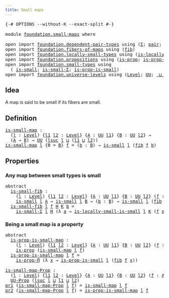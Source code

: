```yaml
---
title: Small maps
---
```


<pre class="Agda"><a id="36" class="Symbol">{-#</a> <a id="40" class="Keyword">OPTIONS</a> <a id="48" class="Pragma">--without-K</a> <a id="60" class="Pragma">--exact-split</a> <a id="74" class="Symbol">#-}</a>

<a id="79" class="Keyword">module</a> <a id="86" href="foundation.small-maps.html" class="Module">foundation.small-maps</a> <a id="108" class="Keyword">where</a>

<a id="115" class="Keyword">open</a> <a id="120" class="Keyword">import</a> <a id="127" href="foundation.dependent-pair-types.html" class="Module">foundation.dependent-pair-types</a> <a id="159" class="Keyword">using</a> <a id="165" class="Symbol">(</a><a id="166" href="foundation-core.dependent-pair-types.html#515" class="Record">Σ</a><a id="167" class="Symbol">;</a> <a id="169" href="foundation-core.dependent-pair-types.html#588" class="InductiveConstructor">pair</a><a id="173" class="Symbol">;</a> <a id="175" href="foundation-core.dependent-pair-types.html#605" class="Field">pr1</a><a id="178" class="Symbol">;</a> <a id="180" href="foundation-core.dependent-pair-types.html#617" class="Field">pr2</a><a id="183" class="Symbol">)</a>
<a id="185" class="Keyword">open</a> <a id="190" class="Keyword">import</a> <a id="197" href="foundation.fibers-of-maps.html" class="Module">foundation.fibers-of-maps</a> <a id="223" class="Keyword">using</a> <a id="229" class="Symbol">(</a><a id="230" href="foundation-core.fibers-of-maps.html#942" class="Function">fib</a><a id="233" class="Symbol">)</a>
<a id="235" class="Keyword">open</a> <a id="240" class="Keyword">import</a> <a id="247" href="foundation.locally-small-types.html" class="Module">foundation.locally-small-types</a> <a id="278" class="Keyword">using</a> <a id="284" class="Symbol">(</a><a id="285" href="foundation.locally-small-types.html#1068" class="Function">is-locally-small-is-small</a><a id="310" class="Symbol">)</a>
<a id="312" class="Keyword">open</a> <a id="317" class="Keyword">import</a> <a id="324" href="foundation.propositions.html" class="Module">foundation.propositions</a> <a id="348" class="Keyword">using</a> <a id="354" class="Symbol">(</a><a id="355" href="foundation-core.propositions.html#1309" class="Function">is-prop</a><a id="362" class="Symbol">;</a> <a id="364" href="foundation-core.propositions.html#6158" class="Function">is-prop-Π</a><a id="373" class="Symbol">;</a> <a id="375" href="foundation-core.propositions.html#1393" class="Function">UU-Prop</a><a id="382" class="Symbol">)</a>
<a id="384" class="Keyword">open</a> <a id="389" class="Keyword">import</a> <a id="396" href="foundation.small-types.html" class="Module">foundation.small-types</a> <a id="419" class="Keyword">using</a>
  <a id="427" class="Symbol">(</a> <a id="429" href="foundation.small-types.html#1463" class="Function">is-small</a><a id="437" class="Symbol">;</a> <a id="439" href="foundation.small-types.html#2923" class="Function">is-small-Σ</a><a id="449" class="Symbol">;</a> <a id="451" href="foundation.small-types.html#4606" class="Function">is-prop-is-small</a><a id="467" class="Symbol">)</a>
<a id="469" class="Keyword">open</a> <a id="474" class="Keyword">import</a> <a id="481" href="foundation.universe-levels.html" class="Module">foundation.universe-levels</a> <a id="508" class="Keyword">using</a> <a id="514" class="Symbol">(</a><a id="515" href="Agda.Primitive.html#597" class="Postulate">Level</a><a id="520" class="Symbol">;</a> <a id="522" href="foundation-core.universe-levels.html#235" class="Primitive">UU</a><a id="524" class="Symbol">;</a> <a id="526" href="Agda.Primitive.html#810" class="Primitive Operator">_⊔_</a><a id="529" class="Symbol">;</a> <a id="531" href="Agda.Primitive.html#780" class="Primitive">lsuc</a><a id="535" class="Symbol">)</a>
</pre>
## Idea

A map is said to be small if its fibers are small.

## Definition

<pre class="Agda"><a id="is-small-map"></a><a id="626" href="foundation.small-maps.html#626" class="Function">is-small-map</a> <a id="639" class="Symbol">:</a>
  <a id="643" class="Symbol">(</a><a id="644" href="foundation.small-maps.html#644" class="Bound">l</a> <a id="646" class="Symbol">:</a> <a id="648" href="Agda.Primitive.html#597" class="Postulate">Level</a><a id="653" class="Symbol">)</a> <a id="655" class="Symbol">{</a><a id="656" href="foundation.small-maps.html#656" class="Bound">l1</a> <a id="659" href="foundation.small-maps.html#659" class="Bound">l2</a> <a id="662" class="Symbol">:</a> <a id="664" href="Agda.Primitive.html#597" class="Postulate">Level</a><a id="669" class="Symbol">}</a> <a id="671" class="Symbol">{</a><a id="672" href="foundation.small-maps.html#672" class="Bound">A</a> <a id="674" class="Symbol">:</a> <a id="676" href="foundation-core.universe-levels.html#235" class="Primitive">UU</a> <a id="679" href="foundation.small-maps.html#656" class="Bound">l1</a><a id="681" class="Symbol">}</a> <a id="683" class="Symbol">{</a><a id="684" href="foundation.small-maps.html#684" class="Bound">B</a> <a id="686" class="Symbol">:</a> <a id="688" href="foundation-core.universe-levels.html#235" class="Primitive">UU</a> <a id="691" href="foundation.small-maps.html#659" class="Bound">l2</a><a id="693" class="Symbol">}</a> <a id="695" class="Symbol">→</a>
  <a id="699" class="Symbol">(</a><a id="700" href="foundation.small-maps.html#672" class="Bound">A</a> <a id="702" class="Symbol">→</a> <a id="704" href="foundation.small-maps.html#684" class="Bound">B</a><a id="705" class="Symbol">)</a> <a id="707" class="Symbol">→</a> <a id="709" href="foundation-core.universe-levels.html#235" class="Primitive">UU</a> <a id="712" class="Symbol">(</a><a id="713" href="Agda.Primitive.html#780" class="Primitive">lsuc</a> <a id="718" href="foundation.small-maps.html#644" class="Bound">l</a> <a id="720" href="Agda.Primitive.html#810" class="Primitive Operator">⊔</a> <a id="722" class="Symbol">(</a><a id="723" href="foundation.small-maps.html#656" class="Bound">l1</a> <a id="726" href="Agda.Primitive.html#810" class="Primitive Operator">⊔</a> <a id="728" href="foundation.small-maps.html#659" class="Bound">l2</a><a id="730" class="Symbol">))</a>
<a id="733" href="foundation.small-maps.html#626" class="Function">is-small-map</a> <a id="746" href="foundation.small-maps.html#746" class="Bound">l</a> <a id="748" class="Symbol">{</a><a id="749" class="Argument">B</a> <a id="751" class="Symbol">=</a> <a id="753" href="foundation.small-maps.html#753" class="Bound">B</a><a id="754" class="Symbol">}</a> <a id="756" href="foundation.small-maps.html#756" class="Bound">f</a> <a id="758" class="Symbol">=</a> <a id="760" class="Symbol">(</a><a id="761" href="foundation.small-maps.html#761" class="Bound">b</a> <a id="763" class="Symbol">:</a> <a id="765" href="foundation.small-maps.html#753" class="Bound">B</a><a id="766" class="Symbol">)</a> <a id="768" class="Symbol">→</a> <a id="770" href="foundation.small-types.html#1463" class="Function">is-small</a> <a id="779" href="foundation.small-maps.html#746" class="Bound">l</a> <a id="781" class="Symbol">(</a><a id="782" href="foundation-core.fibers-of-maps.html#942" class="Function">fib</a> <a id="786" href="foundation.small-maps.html#756" class="Bound">f</a> <a id="788" href="foundation.small-maps.html#761" class="Bound">b</a><a id="789" class="Symbol">)</a>
</pre>
## Properties

### Any map between small types is small

<pre class="Agda"><a id="861" class="Keyword">abstract</a>
  <a id="is-small-fib"></a><a id="872" href="foundation.small-maps.html#872" class="Function">is-small-fib</a> <a id="885" class="Symbol">:</a>
    <a id="891" class="Symbol">(</a><a id="892" href="foundation.small-maps.html#892" class="Bound">l</a> <a id="894" class="Symbol">:</a> <a id="896" href="Agda.Primitive.html#597" class="Postulate">Level</a><a id="901" class="Symbol">)</a> <a id="903" class="Symbol">{</a><a id="904" href="foundation.small-maps.html#904" class="Bound">l1</a> <a id="907" href="foundation.small-maps.html#907" class="Bound">l2</a> <a id="910" class="Symbol">:</a> <a id="912" href="Agda.Primitive.html#597" class="Postulate">Level</a><a id="917" class="Symbol">}</a> <a id="919" class="Symbol">{</a><a id="920" href="foundation.small-maps.html#920" class="Bound">A</a> <a id="922" class="Symbol">:</a> <a id="924" href="foundation-core.universe-levels.html#235" class="Primitive">UU</a> <a id="927" href="foundation.small-maps.html#904" class="Bound">l1</a><a id="929" class="Symbol">}</a> <a id="931" class="Symbol">{</a><a id="932" href="foundation.small-maps.html#932" class="Bound">B</a> <a id="934" class="Symbol">:</a> <a id="936" href="foundation-core.universe-levels.html#235" class="Primitive">UU</a> <a id="939" href="foundation.small-maps.html#907" class="Bound">l2</a><a id="941" class="Symbol">}</a> <a id="943" class="Symbol">(</a><a id="944" href="foundation.small-maps.html#944" class="Bound">f</a> <a id="946" class="Symbol">:</a> <a id="948" href="foundation.small-maps.html#920" class="Bound">A</a> <a id="950" class="Symbol">→</a> <a id="952" href="foundation.small-maps.html#932" class="Bound">B</a><a id="953" class="Symbol">)</a> <a id="955" class="Symbol">→</a>
    <a id="961" href="foundation.small-types.html#1463" class="Function">is-small</a> <a id="970" href="foundation.small-maps.html#892" class="Bound">l</a> <a id="972" href="foundation.small-maps.html#920" class="Bound">A</a> <a id="974" class="Symbol">→</a> <a id="976" href="foundation.small-types.html#1463" class="Function">is-small</a> <a id="985" href="foundation.small-maps.html#892" class="Bound">l</a> <a id="987" href="foundation.small-maps.html#932" class="Bound">B</a> <a id="989" class="Symbol">→</a> <a id="991" class="Symbol">(</a><a id="992" href="foundation.small-maps.html#992" class="Bound">b</a> <a id="994" class="Symbol">:</a> <a id="996" href="foundation.small-maps.html#932" class="Bound">B</a><a id="997" class="Symbol">)</a> <a id="999" class="Symbol">→</a> <a id="1001" href="foundation.small-types.html#1463" class="Function">is-small</a> <a id="1010" href="foundation.small-maps.html#892" class="Bound">l</a> <a id="1012" class="Symbol">(</a><a id="1013" href="foundation-core.fibers-of-maps.html#942" class="Function">fib</a> <a id="1017" href="foundation.small-maps.html#944" class="Bound">f</a> <a id="1019" href="foundation.small-maps.html#992" class="Bound">b</a><a id="1020" class="Symbol">)</a>
  <a id="1024" href="foundation.small-maps.html#872" class="Function">is-small-fib</a> <a id="1037" href="foundation.small-maps.html#1037" class="Bound">l</a> <a id="1039" href="foundation.small-maps.html#1039" class="Bound">f</a> <a id="1041" href="foundation.small-maps.html#1041" class="Bound">H</a> <a id="1043" href="foundation.small-maps.html#1043" class="Bound">K</a> <a id="1045" href="foundation.small-maps.html#1045" class="Bound">b</a> <a id="1047" class="Symbol">=</a>
    <a id="1053" href="foundation.small-types.html#2923" class="Function">is-small-Σ</a> <a id="1064" href="foundation.small-maps.html#1037" class="Bound">l</a> <a id="1066" href="foundation.small-maps.html#1041" class="Bound">H</a> <a id="1068" class="Symbol">(λ</a> <a id="1071" href="foundation.small-maps.html#1071" class="Bound">a</a> <a id="1073" class="Symbol">→</a> <a id="1075" href="foundation.locally-small-types.html#1068" class="Function">is-locally-small-is-small</a> <a id="1101" href="foundation.small-maps.html#1037" class="Bound">l</a> <a id="1103" href="foundation.small-maps.html#1043" class="Bound">K</a> <a id="1105" class="Symbol">(</a><a id="1106" href="foundation.small-maps.html#1039" class="Bound">f</a> <a id="1108" href="foundation.small-maps.html#1071" class="Bound">a</a><a id="1109" class="Symbol">)</a> <a id="1111" href="foundation.small-maps.html#1045" class="Bound">b</a><a id="1112" class="Symbol">)</a>
</pre>
### Being a small map is a property

<pre class="Agda"><a id="1164" class="Keyword">abstract</a>
  <a id="is-prop-is-small-map"></a><a id="1175" href="foundation.small-maps.html#1175" class="Function">is-prop-is-small-map</a> <a id="1196" class="Symbol">:</a>
    <a id="1202" class="Symbol">(</a><a id="1203" href="foundation.small-maps.html#1203" class="Bound">l</a> <a id="1205" class="Symbol">:</a> <a id="1207" href="Agda.Primitive.html#597" class="Postulate">Level</a><a id="1212" class="Symbol">)</a> <a id="1214" class="Symbol">{</a><a id="1215" href="foundation.small-maps.html#1215" class="Bound">l1</a> <a id="1218" href="foundation.small-maps.html#1218" class="Bound">l2</a> <a id="1221" class="Symbol">:</a> <a id="1223" href="Agda.Primitive.html#597" class="Postulate">Level</a><a id="1228" class="Symbol">}</a> <a id="1230" class="Symbol">{</a><a id="1231" href="foundation.small-maps.html#1231" class="Bound">A</a> <a id="1233" class="Symbol">:</a> <a id="1235" href="foundation-core.universe-levels.html#235" class="Primitive">UU</a> <a id="1238" href="foundation.small-maps.html#1215" class="Bound">l1</a><a id="1240" class="Symbol">}</a> <a id="1242" class="Symbol">{</a><a id="1243" href="foundation.small-maps.html#1243" class="Bound">B</a> <a id="1245" class="Symbol">:</a> <a id="1247" href="foundation-core.universe-levels.html#235" class="Primitive">UU</a> <a id="1250" href="foundation.small-maps.html#1218" class="Bound">l2</a><a id="1252" class="Symbol">}</a> <a id="1254" class="Symbol">(</a><a id="1255" href="foundation.small-maps.html#1255" class="Bound">f</a> <a id="1257" class="Symbol">:</a> <a id="1259" href="foundation.small-maps.html#1231" class="Bound">A</a> <a id="1261" class="Symbol">→</a> <a id="1263" href="foundation.small-maps.html#1243" class="Bound">B</a><a id="1264" class="Symbol">)</a> <a id="1266" class="Symbol">→</a>
    <a id="1272" href="foundation-core.propositions.html#1309" class="Function">is-prop</a> <a id="1280" class="Symbol">(</a><a id="1281" href="foundation.small-maps.html#626" class="Function">is-small-map</a> <a id="1294" href="foundation.small-maps.html#1203" class="Bound">l</a> <a id="1296" href="foundation.small-maps.html#1255" class="Bound">f</a><a id="1297" class="Symbol">)</a>
  <a id="1301" href="foundation.small-maps.html#1175" class="Function">is-prop-is-small-map</a> <a id="1322" href="foundation.small-maps.html#1322" class="Bound">l</a> <a id="1324" href="foundation.small-maps.html#1324" class="Bound">f</a> <a id="1326" class="Symbol">=</a>
    <a id="1332" href="foundation-core.propositions.html#6158" class="Function">is-prop-Π</a> <a id="1342" class="Symbol">(λ</a> <a id="1345" href="foundation.small-maps.html#1345" class="Bound">x</a> <a id="1347" class="Symbol">→</a> <a id="1349" href="foundation.small-types.html#4606" class="Function">is-prop-is-small</a> <a id="1366" href="foundation.small-maps.html#1322" class="Bound">l</a> <a id="1368" class="Symbol">(</a><a id="1369" href="foundation-core.fibers-of-maps.html#942" class="Function">fib</a> <a id="1373" href="foundation.small-maps.html#1324" class="Bound">f</a> <a id="1375" href="foundation.small-maps.html#1345" class="Bound">x</a><a id="1376" class="Symbol">))</a>

<a id="is-small-map-Prop"></a><a id="1380" href="foundation.small-maps.html#1380" class="Function">is-small-map-Prop</a> <a id="1398" class="Symbol">:</a>
  <a id="1402" class="Symbol">(</a><a id="1403" href="foundation.small-maps.html#1403" class="Bound">l</a> <a id="1405" class="Symbol">:</a> <a id="1407" href="Agda.Primitive.html#597" class="Postulate">Level</a><a id="1412" class="Symbol">)</a> <a id="1414" class="Symbol">{</a><a id="1415" href="foundation.small-maps.html#1415" class="Bound">l1</a> <a id="1418" href="foundation.small-maps.html#1418" class="Bound">l2</a> <a id="1421" class="Symbol">:</a> <a id="1423" href="Agda.Primitive.html#597" class="Postulate">Level</a><a id="1428" class="Symbol">}</a> <a id="1430" class="Symbol">{</a><a id="1431" href="foundation.small-maps.html#1431" class="Bound">A</a> <a id="1433" class="Symbol">:</a> <a id="1435" href="foundation-core.universe-levels.html#235" class="Primitive">UU</a> <a id="1438" href="foundation.small-maps.html#1415" class="Bound">l1</a><a id="1440" class="Symbol">}</a> <a id="1442" class="Symbol">{</a><a id="1443" href="foundation.small-maps.html#1443" class="Bound">B</a> <a id="1445" class="Symbol">:</a> <a id="1447" href="foundation-core.universe-levels.html#235" class="Primitive">UU</a> <a id="1450" href="foundation.small-maps.html#1418" class="Bound">l2</a><a id="1452" class="Symbol">}</a> <a id="1454" class="Symbol">(</a><a id="1455" href="foundation.small-maps.html#1455" class="Bound">f</a> <a id="1457" class="Symbol">:</a> <a id="1459" href="foundation.small-maps.html#1431" class="Bound">A</a> <a id="1461" class="Symbol">→</a> <a id="1463" href="foundation.small-maps.html#1443" class="Bound">B</a><a id="1464" class="Symbol">)</a> <a id="1466" class="Symbol">→</a>
  <a id="1470" href="foundation-core.propositions.html#1393" class="Function">UU-Prop</a> <a id="1478" class="Symbol">(</a><a id="1479" href="Agda.Primitive.html#780" class="Primitive">lsuc</a> <a id="1484" href="foundation.small-maps.html#1403" class="Bound">l</a> <a id="1486" href="Agda.Primitive.html#810" class="Primitive Operator">⊔</a> <a id="1488" href="foundation.small-maps.html#1415" class="Bound">l1</a> <a id="1491" href="Agda.Primitive.html#810" class="Primitive Operator">⊔</a> <a id="1493" href="foundation.small-maps.html#1418" class="Bound">l2</a><a id="1495" class="Symbol">)</a>
<a id="1497" href="foundation-core.dependent-pair-types.html#605" class="Field">pr1</a> <a id="1501" class="Symbol">(</a><a id="1502" href="foundation.small-maps.html#1380" class="Function">is-small-map-Prop</a> <a id="1520" href="foundation.small-maps.html#1520" class="Bound">l</a> <a id="1522" href="foundation.small-maps.html#1522" class="Bound">f</a><a id="1523" class="Symbol">)</a> <a id="1525" class="Symbol">=</a> <a id="1527" href="foundation.small-maps.html#626" class="Function">is-small-map</a> <a id="1540" href="foundation.small-maps.html#1520" class="Bound">l</a> <a id="1542" href="foundation.small-maps.html#1522" class="Bound">f</a>
<a id="1544" href="foundation-core.dependent-pair-types.html#617" class="Field">pr2</a> <a id="1548" class="Symbol">(</a><a id="1549" href="foundation.small-maps.html#1380" class="Function">is-small-map-Prop</a> <a id="1567" href="foundation.small-maps.html#1567" class="Bound">l</a> <a id="1569" href="foundation.small-maps.html#1569" class="Bound">f</a><a id="1570" class="Symbol">)</a> <a id="1572" class="Symbol">=</a> <a id="1574" href="foundation.small-maps.html#1175" class="Function">is-prop-is-small-map</a> <a id="1595" href="foundation.small-maps.html#1567" class="Bound">l</a> <a id="1597" href="foundation.small-maps.html#1569" class="Bound">f</a>
</pre>